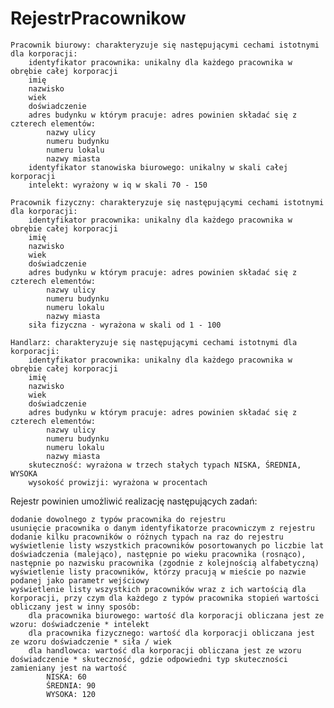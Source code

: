 # RejestrPracownikow



    Pracownik biurowy: charakteryzuje się następującymi cechami istotnymi dla korporacji:
        identyfikator pracownika: unikalny dla każdego pracownika w obrębie całej korporacji
        imię
        nazwisko
        wiek
        doświadczenie
        adres budynku w którym pracuje: adres powinien składać się z czterech elementów:
            nazwy ulicy
            numeru budynku
            numeru lokalu
            nazwy miasta
        identyfikator stanowiska biurowego: unikalny w skali całej korporacji
        intelekt: wyrażony w iq w skali 70 - 150

    Pracownik fizyczny: charakteryzuje się następującymi cechami istotnymi dla korporacji:
        identyfikator pracownika: unikalny dla każdego pracownika w obrębie całej korporacji
        imię
        nazwisko
        wiek
        doświadczenie
        adres budynku w którym pracuje: adres powinien składać się z czterech elementów:
            nazwy ulicy
            numeru budynku
            numeru lokalu
            nazwy miasta
        siła fizyczna - wyrażona w skali od 1 - 100

    Handlarz: charakteryzuje się następującymi cechami istotnymi dla korporacji:
        identyfikator pracownika: unikalny dla każdego pracownika w obrębie całej korporacji
        imię
        nazwisko
        wiek
        doświadczenie
        adres budynku w którym pracuje: adres powinien składać się z czterech elementów:
            nazwy ulicy
            numeru budynku
            numeru lokalu
            nazwy miasta
        skuteczność: wyrażona w trzech stałych typach NISKA, ŚREDNIA, WYSOKA
        wysokość prowizji: wyrażona w procentach

Rejestr powinien umożliwić realizację następujących zadań:

    dodanie dowolnego z typów pracownika do rejestru
    usunięcie pracownika o danym identyfikatorze pracowniczym z rejestru
    dodanie kilku pracowników o różnych typach na raz do rejestru
    wyświetlenie listy wszystkich pracowników posortowanych po liczbie lat doświadczenia (malejąco), następnie po wieku pracownika (rosnąco), następnie po nazwisku pracownika (zgodnie z kolejnością alfabetyczną)
    wyświetlenie listy pracowników, którzy pracują w mieście po nazwie podanej jako parametr wejściowy
    wyświetlenie listy wszystkich pracowników wraz z ich wartością dla korporacji, przy czym dla każdego z typów pracownika stopień wartości obliczany jest w inny sposób:
        dla pracownika biurowego: wartość dla korporacji obliczana jest ze wzoru: doświadczenie * intelekt
        dla pracownika fizycznego: wartość dla korporacji obliczana jest ze wzoru doświadczenie * siła / wiek
        dla handlowca: wartość dla korporacji obliczana jest ze wzoru doświadczenie * skuteczność, gdzie odpowiedni typ skuteczności zamieniany jest na wartość
            NISKA: 60
            ŚREDNIA: 90
            WYSOKA: 120
